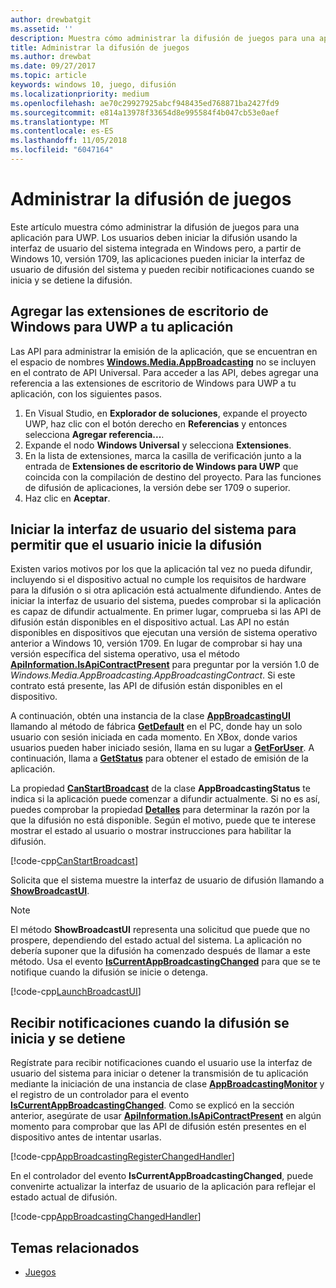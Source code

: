 ```yaml
---
author: drewbatgit
ms.assetid: ''
description: Muestra cómo administrar la difusión de juegos para una aplicación para UWP.
title: Administrar la difusión de juegos
ms.author: drewbat
ms.date: 09/27/2017
ms.topic: article
keywords: windows 10, juego, difusión
ms.localizationpriority: medium
ms.openlocfilehash: ae70c29927925abcf948435ed768871ba2427fd9
ms.sourcegitcommit: e814a13978f33654d8e995584f4b047cb53e0aef
ms.translationtype: MT
ms.contentlocale: es-ES
ms.lasthandoff: 11/05/2018
ms.locfileid: "6047164"
---
```

# <a name="manage-game-broadcasting"></a>Administrar la difusión de juegos
Este artículo muestra cómo administrar la difusión de juegos para una aplicación para UWP. Los usuarios deben iniciar la difusión usando la interfaz de usuario del sistema integrada en Windows pero, a partir de Windows 10, versión 1709, las aplicaciones pueden iniciar la interfaz de usuario de difusión del sistema y pueden recibir notificaciones cuando se inicia y se detiene la difusión.

## <a name="add-the-windows-desktop-extensions-for-the-uwp-to-your-app"></a>Agregar las extensiones de escritorio de Windows para UWP a tu aplicación
Las API para administrar la emisión de la aplicación, que se encuentran en el espacio de nombres **[Windows.Media.AppBroadcasting](https://docs.microsoft.com/uwp/api/windows.media.appbroadcasting)** no se incluyen en el contrato de API Universal. Para acceder a las API, debes agregar una referencia a las extensiones de escritorio de Windows para UWP a tu aplicación, con los siguientes pasos.

1. En Visual Studio, en **Explorador de soluciones**, expande el proyecto UWP, haz clic con el botón derecho en **Referencias** y entonces selecciona **Agregar referencia...**. 
2. Expande el nodo **Windows Universal** y selecciona **Extensiones**.
3. En la lista de extensiones, marca la casilla de verificación junto a la entrada de **Extensiones de escritorio de Windows para UWP** que coincida con la compilación de destino del proyecto. Para las funciones de difusión de aplicaciones, la versión debe ser 1709 o superior.
4. Haz clic en **Aceptar**.

## <a name="launch-the-system-ui-to-allow-the-user-to-initiate-broadcasting"></a>Iniciar la interfaz de usuario del sistema para permitir que el usuario inicie la difusión
Existen varios motivos por los que la aplicación tal vez no pueda difundir, incluyendo si el dispositivo actual no cumple los requisitos de hardware para la difusión o si otra aplicación está actualmente difundiendo. Antes de iniciar la interfaz de usuario del sistema, puedes comprobar si la aplicación es capaz de difundir actualmente. En primer lugar, comprueba si las API de difusión están disponibles en el dispositivo actual. Las API no están disponibles en dispositivos que ejecutan una versión de sistema operativo anterior a Windows 10, versión 1709. En lugar de comprobar si hay una versión específica del sistema operativo, usa el método **[ApiInformation.IsApiContractPresent](https://docs.microsoft.com/uwp/api/windows.foundation.metadata.apiinformation.isapicontractpresent)** para preguntar por la versión 1.0 de *Windows.Media.AppBroadcasting.AppBroadcastingContract*. Si este contrato está presente, las API de difusión están disponibles en el dispositivo.

A continuación, obtén una instancia de la clase **[AppBroadcastingUI](https://docs.microsoft.com/uwp/api/windows.media.appbroadcasting.appbroadcastingui)** llamando al método de fábrica **[GetDefault](https://docs.microsoft.com/uwp/api/windows.media.appbroadcasting.appbroadcastingui.GetDefault)** en el PC, donde hay un solo usuario con sesión iniciada en cada momento. En XBox, donde varios usuarios pueden haber iniciado sesión, llama en su lugar a **[GetForUser](https://docs.microsoft.com/uwp/api/windows.media.appbroadcasting.appbroadcastingui.getforuser)**. A continuación, llama a **[GetStatus](https://docs.microsoft.com/uwp/api/windows.media.appbroadcasting.appbroadcastingui.GetStatus)** para obtener el estado de emisión de la aplicación.

La propiedad **[CanStartBroadcast](https://docs.microsoft.com/uwp/api/windows.media.appbroadcasting.appbroadcastingstatus.CanStartBroadcast)** de la clase **AppBroadcastingStatus** te indica si la aplicación puede comenzar a difundir actualmente. Si no es así, puedes comprobar la propiedad **[Detalles](https://docs.microsoft.com/uwp/api/windows.media.appbroadcasting.appbroadcastingstatus.Details)** para determinar la razón por la que la difusión no está disponible. Según el motivo, puede que te interese mostrar el estado al usuario o mostrar instrucciones para habilitar la difusión.

[!code-cpp[CanStartBroadcast](./code/AppBroadcast/cpp/AppBroadcastExampleApp/App.cpp#SnippetCanStartBroadcast)]

Solicita que el sistema muestre la interfaz de usuario de difusión llamando a **[ShowBroadcastUI](https://docs.microsoft.com/uwp/api/windows.media.appbroadcasting.appbroadcastingui.ShowBroadcastUI)**.

> [!NOTE] 
> El método **ShowBroadcastUI** representa una solicitud que puede que no prospere, dependiendo del estado actual del sistema. La aplicación no debería suponer que la difusión ha comenzado después de llamar a este método. Usa el evento **[IsCurrentAppBroadcastingChanged](https://docs.microsoft.com/uwp/api/windows.media.appbroadcasting.appbroadcastingmonitor.IsCurrentAppBroadcastingChanged)** para que se te notifique cuando la difusión se inicie o detenga.

[!code-cpp[LaunchBroadcastUI](./code/AppBroadcast/cpp/AppBroadcastExampleApp/App.cpp#SnippetLaunchBroadcastUI)]

## <a name="receive-notifications-when-broadcasting-starts-and-stops"></a>Recibir notificaciones cuando la difusión se inicia y se detiene
Regístrate para recibir notificaciones cuando el usuario use la interfaz de usuario del sistema para iniciar o detener la transmisión de tu aplicación mediante la iniciación de una instancia de clase **[AppBroadcastingMonitor](https://docs.microsoft.com/uwp/api/windows.media.appbroadcasting.appbroadcastingmonitor)** y el registro de un controlador para el evento **[IsCurrentAppBroadcastingChanged](https://docs.microsoft.com/uwp/api/windows.media.appbroadcasting.appbroadcastingmonitor.IsCurrentAppBroadcastingChanged)**. Como se explicó en la sección anterior, asegúrate de usar **[ApiInformation.IsApiContractPresent](https://docs.microsoft.com/uwp/api/windows.foundation.metadata.apiinformation.isapicontractpresent)** en algún momento para comprobar que las API de difusión estén presentes en el dispositivo antes de intentar usarlas. 

[!code-cpp[AppBroadcastingRegisterChangedHandler](./code/AppBroadcast/cpp/AppBroadcastExampleApp/App.cpp#SnippetAppBroadcastingRegisterChangedHandler)]

En el controlador del evento **IsCurrentAppBroadcastingChanged**, puede convenirte actualizar la interfaz de usuario de la aplicación para reflejar el estado actual de difusión.

[!code-cpp[AppBroadcastingChangedHandler](./code/AppBroadcast/cpp/AppBroadcastExampleApp/App.cpp#SnippetAppBroadcastingChangedHandler)]

## <a name="related-topics"></a>Temas relacionados

* [Juegos](index.md)

 

 




